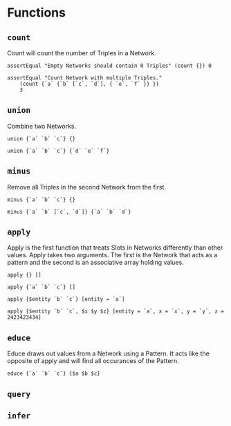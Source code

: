 # Functions

## `count`

Count will count the number of Triples in a Network.

```wander
assertEqual "Empty Networks should contain 0 Triples" (count {}) 0
```

```wander
assertEqual "Count Network with multiple Triples." 
    (count {`a` {`b` [`c`, `d`], { `e`, `f` }} })
    3
```

## `union`

Combine two Networks.

```wander
union {`a` `b` `c`} {}
```

```wander
union {`a` `b` `c`} {`d` `e` `f`}
```

## `minus`

Remove all Triples in the second Network from the first.

```wander
minus {`a` `b` `c`} {}
```

```wander
minus {`a` `b` [`c`, `d`]} {`a` `b` `d`}
```

## `apply`

Apply is the first function that treats Slots in Networks differently than other values.
Apply takes two arguments.
The first is the Network that acts as a pattern and the second is an associative array holding values.

```wander
apply {} []
```

```wander
apply {`a` `b` `c`} []
```

```wander
apply {$entity `b` `c`} [entity = `a`]
```

```wander
apply {$entity `b` `c`, $x $y $z} [entity = `a`, x = `x`, y = `y`, z = 2423423434]
```

## `educe`

Educe draws out values from a Network using a Pattern.
It acts like the opposite of apply and will find all occurances of the Pattern.

```wander
educe {`a` `b` `c`} {$a $b $c} 
```

## `query`

## `infer`